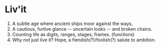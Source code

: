 # Liv'it
1. A subtle age where ancient ships moor against the ways,
2. A cautious, furtive glance -- uncertain looks -- and broken chains.
3. Counting life as digits, ranges, stages, frames. (functions)
4. Why not just live it? Hope, a fiendish(?)/foolish(?) salute to ambition.

